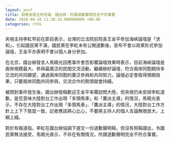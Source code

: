 ```yaml
---
layout: post
title: 回應央視主持言論　國台辦：所謂道歉聲明完全不符事實
date: 2020-09-16 11:38:16.000000000 +08:00
categories: rthk
---
```


央視主持李紅早前在節目表示，台灣的立法院前院長王金平參加海峽論壇是「求和」，引起國民黨不滿，國民黨在李紅未有公開道歉後，宣布不會以政黨形式參加論壇，王金平亦表明不會以個人身分參加。

在北京，國台辦發言人馬曉光回應事件會否影響論壇效果時表示，目前海峽論壇是兩岸規模最大、參與最廣泛的民間交流活動，繼續辦好論壇，符合兩岸同胞期待多交流的共同願望，通過兩岸同胞的廣泛參與和共同努力，論壇必定會取得預期效果，只要兩岸同胞共同參與，交流合作的勢頭就會持續。

被問到事件發生後，國台辦發稿歡迎王金平率團訪問大陸，但央視仍未安排李紅道歉，是否意味大陸對台工作出現「多頭馬車」和「鷹派主導」的情況，馬曉光表示，不存在大陸對台工作出現「多頭馬車」、「鷹派主導」的情況，大陸對台工作方針上上下下態度一致，記者應該將心比心，不要將主持人的個人言論無限放大，上綱上綫。

對於有報道指，李紅在國台辦協調下提交一份道歉聲明稿，但沒有照稿讀出，令國民黨無法接受，馬曉光表示，不存在有關情況，所謂道歉聲明完全不符合事實。
